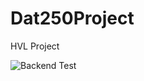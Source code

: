 # Dat250Project
HVL Project

![Backend Test](https://github.com/Haugalandet/VAL-Backend/actions/workflows/gradle.yml/badge.svg)
